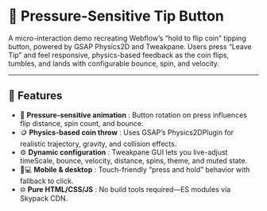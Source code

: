 # 🎯 Pressure-Sensitive Tip Button

A micro-interaction demo recreating Webflow’s “hold to flip coin” tipping button, powered by GSAP Physics2D and Tweakpane. Users press “Leave Tip” and feel responsive, physics-based feedback as the coin flips, tumbles, and lands with configurable bounce, spin, and velocity.

---

## 🚀 Features  
- 🔄 **Pressure-sensitive animation** : Button rotation on press influences flip distance, spin count, and bounce.  
- 🪙 **Physics-based coin throw** : Uses GSAP’s Physics2DPlugin for realistic trajectory, gravity, and collision effects.  
- ⚙️ **Dynamic configuration** : Tweakpane GUI lets you live-adjust timeScale, bounce, velocity, distance, spins, theme, and muted state.  
- 📱💻 **Mobile & desktop** : Touch-friendly “press and hold” behavior with fallback to click.  
- 🌐 **Pure HTML/CSS/JS** : No build tools required—ES modules via Skypack CDN. 
